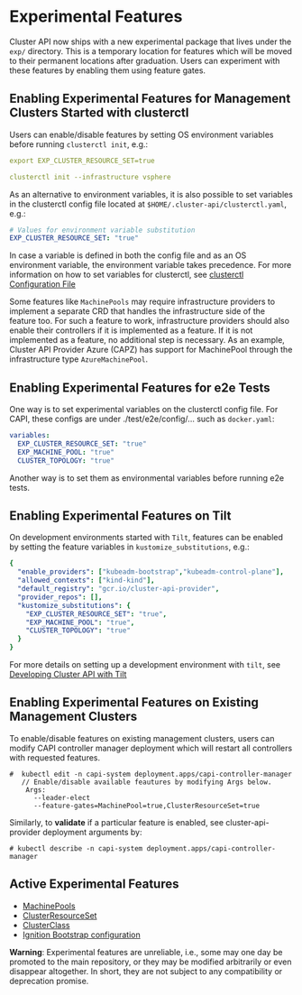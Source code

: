 # Experimental Features

Cluster API now ships with a new experimental package that lives under the `exp/` directory. This is a
temporary location for features which will be moved to their permanent locations after graduation. Users can experiment with these features by enabling them using feature gates.

## Enabling Experimental Features for Management Clusters Started with clusterctl

Users can enable/disable features by setting OS environment variables before running `clusterctl init`, e.g.:

```yaml
export EXP_CLUSTER_RESOURCE_SET=true

clusterctl init --infrastructure vsphere
```

As an alternative to environment variables, it is also possible to set variables in the clusterctl config file located at `$HOME/.cluster-api/clusterctl.yaml`, e.g.:
```yaml
# Values for environment variable substitution
EXP_CLUSTER_RESOURCE_SET: "true"
```
In case a variable is defined in both the config file and as an OS environment variable, the environment variable takes precedence.
For more information on how to set variables for clusterctl, see [clusterctl Configuration File](../../clusterctl/configuration.md)

Some features like `MachinePools` may require infrastructure providers to implement a separate CRD that handles the infrastructure side of the feature too.
For such a feature to work, infrastructure providers should also enable their controllers if it is implemented as a feature. If it is not implemented as a feature, no additional step is necessary.
As an example, Cluster API Provider Azure (CAPZ) has support for MachinePool through the infrastructure type `AzureMachinePool`.

## Enabling Experimental Features for e2e Tests

One way is to set experimental variables on the clusterctl config file. For CAPI, these configs are under ./test/e2e/config/... such as `docker.yaml`:
```yaml
variables:
  EXP_CLUSTER_RESOURCE_SET: "true"
  EXP_MACHINE_POOL: "true"
  CLUSTER_TOPOLOGY: "true"
```
Another way is to set them as environmental variables before running e2e tests.

## Enabling Experimental Features on Tilt

On development environments started with `Tilt`, features can be enabled by setting the feature variables in `kustomize_substitutions`, e.g.:

```yaml
{
  "enable_providers": ["kubeadm-bootstrap","kubeadm-control-plane"],
  "allowed_contexts": ["kind-kind"],
  "default_registry": "gcr.io/cluster-api-provider",
  "provider_repos": [],
  "kustomize_substitutions": {
    "EXP_CLUSTER_RESOURCE_SET": "true",
    "EXP_MACHINE_POOL": "true",
    "CLUSTER_TOPOLOGY": "true"
  }
}
```

For more details on setting up a development environment with `tilt`, see [Developing Cluster API with Tilt](../../developer/tilt.md)

## Enabling Experimental Features on Existing Management Clusters

To enable/disable features on existing management clusters, users can modify CAPI controller manager deployment which will restart all controllers with requested features.

```
#  kubectl edit -n capi-system deployment.apps/capi-controller-manager
   // Enable/disable available feautures by modifying Args below.
    Args:
      --leader-elect
      --feature-gates=MachinePool=true,ClusterResourceSet=true
```

Similarly, to **validate** if a particular feature is enabled, see cluster-api-provider deployment arguments by:

```
# kubectl describe -n capi-system deployment.apps/capi-controller-manager
```

## Active Experimental Features

* [MachinePools](./machine-pools.md)
* [ClusterResourceSet](./cluster-resource-set.md)
* [ClusterClass](./cluster-classes.md)
* [Ignition Bootstrap configuration](./ignition.md)

**Warning**: Experimental features are unreliable, i.e., some may one day be promoted to the main repository, or they may be modified arbitrarily or even disappear altogether.
In short, they are not subject to any compatibility or deprecation promise.
